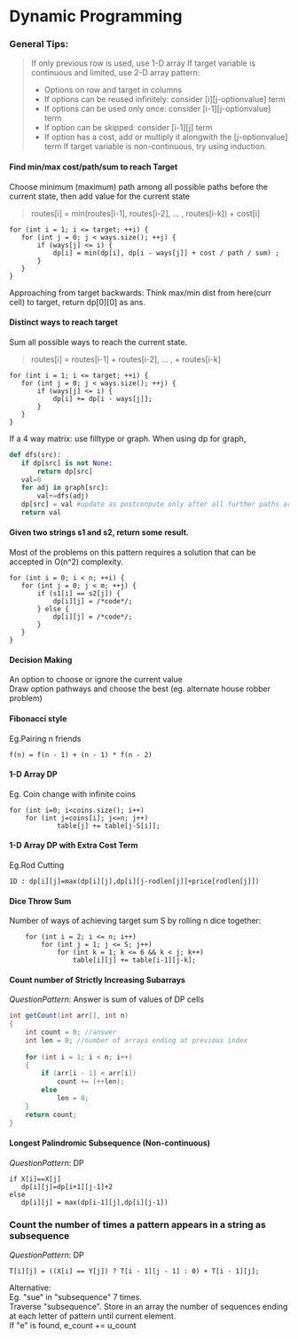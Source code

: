 # Dynamic Programming
### General Tips:
> If only previous row is used, use 1-D array
> If target variable is continuous and limited, use 2-D array pattern:
> * Options on row and target in columns
> * If options can be reused infinitely: consider [i][j-optionvalue] term
> * If options can be used only once: consider [i-1][j-optionvalue] term
> * If option can be skipped: consider [i-1][j] term
> * If option has a cost, add or multiply it alongwith the [j-optionvalue] term
> If target variable is non-continuous, try using induction. 

#### Find min/max cost/path/sum to reach Target
Choose minimum (maximum) path among all possible paths before the current state, then add value for the current state
> routes[i] = min(routes[i-1], routes[i-2], ... , routes[i-k]) + cost[i]

```
for (int i = 1; i <= target; ++i) {
   for (int j = 0; j < ways.size(); ++j) {
       if (ways[j] <= i) {
           dp[i] = min(dp[i], dp[i - ways[j]] + cost / path / sum) ;
       }
   }
}
``` 
Approaching from target backwards:
Think max/min dist from here(curr cell) to target, return dp[0][0] as ans.

#### Distinct ways to reach target
Sum all possible ways to reach the current state.

> routes[i] = routes[i-1] + routes[i-2], ... , + routes[i-k]
```
for (int i = 1; i <= target; ++i) {
   for (int j = 0; j < ways.size(); ++j) {
       if (ways[j] <= i) {
           dp[i] += dp[i - ways[j]];
       }
   }
}
```

If a 4 way matrix: use filltype or graph.
When using dp for graph,
```python 
def dfs(src):
   if dp[src] is not None:
       return dp[src]
   val=0
   for adj in graph[src]:
       val+=dfs(adj)
   dp[src] = val #update as postconpute only after all further paths are traversed.
   return val
```
#### Given two strings s1 and s2, return some result.
Most of the problems on this pattern requires a solution that can be accepted in O(n^2) complexity.
```
for (int i = 0; i < n; ++i) {
   for (int j = 0; j < m; ++j) {
       if (s1[i] == s2[j]) {
           dp[i][j] = /*code*/;
       } else {
           dp[i][j] = /*code*/;
       }
   }
}
```

#### Decision Making
An option to choose or ignore the current value  
Draw option pathways and choose the best (eg. alternate house robber problem)  

#### Fibonacci style
Eg.Pairing n friends
```
f(n) = f(n - 1) + (n - 1) * f(n - 2)
``` 

#### 1-D Array DP 
Eg. Coin change with infinite coins
```
for (int i=0; i<coins.size(); i++)
    for (int j=coins[i]; j<=n; j++)
            table[j] += table[j-S[i]];
 ```
 
#### 1-D Array DP with Extra Cost Term
Eg.Rod Cutting
```
1D : dp[i][j]=max(dp[i][j],dp[i][j-rodlen[j]]+price[rodlen[j]])
```

#### Dice Throw Sum
Number of ways of achieving target sum S by rolling n dice together:
```
    for (int i = 2; i <= n; i++)
        for (int j = 1; j <= S; j++)
            for (int k = 1; k <= 6 && k < j; k++)
                table[i][j] += table[i-1][j-k];
```

#### Count number of Strictly Increasing Subarrays 
*QuestionPattern*: Answer is sum of values of DP cells
```java
int getCount(int arr[], int n)
{
    int count = 0; //answer
    int len = 0; //number of arrays ending at previous index
 
    for (int i = 1; i < n; i++)
    {
        if (arr[i - 1] < arr[i])       
            count += (++len);
        else 
            len = 0; 
    } 
    return count;
}
```
#### Longest Palindromic Subsequence (Non-continuous)
*QuestionPattern*: DP
```
if X[i]==X[j] 
   dp[i][j]=dp[i+1][j-1]+2
else 
   dp[i][j] = max(dp[i-1][j],dp[i][j-1])
```   
### Count the number of times a pattern appears in a string as subsequence
*QuestionPattern*: DP
```
T[i][j] = ((X[i] == Y[j]) ? T[i - 1][j - 1] : 0) + T[i - 1][j];
```

Alternative:   
Eg. "sue" in "subsequence" 7 times.  
Traverse "subsequence". Store in an array the number of sequences ending at each letter of pattern until current element.   
If "e" is found, e_count += u_count
